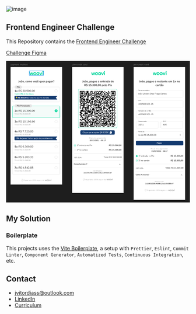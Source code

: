![image](https://user-images.githubusercontent.com/19939822/191559408-d530a2c9-84bf-4510-a00d-04ad33e15a6d.png)

## Frontend Engineer Challenge

This Repository contains the [Frontend Engineer Challenge](https://woovi.com/jobs/challenges/frontend-engineer/)

[Challenge Figma](https://www.figma.com/design/hv1LgD7oNrtlmfWgKBG6PF/Woovi-Desafio-Front)

![Layout in Figma](./.github/assets/figma-layout.png)

## My Solution

### Boilerplate

This projects uses the [Vite Boilerplate](https://github.com/diasjoaovitor/vite-boilerplate), a setup with `Prettier`, `Eslint`, `Commit Linter`, `Component Generator`, `Automatized Tests`, `Continuous Integration`, etc.

## Contact

- jvitordiass@outlook.com
- [LinkedIn](https://www.linkedin.com/in/diasjoaovitor/)
- [Curriculum](https://gist.github.com/diasjoaovitor/4548859f6934c991ada24ea1a663cd86)

